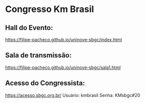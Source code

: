 # Congresso Km Brasil

## Hall do Evento:
https://filipe-pacheco.github.io/uninove-sbgc/index.html

## Sala de transmissão:
https://filipe-pacheco.github.io/uninove-sbgc/sala1.html

## Acesso do Congressista:
https://acesso.sbgc.org.br/
Usuário: kmbrasil
Senha: KMsbgc#20
